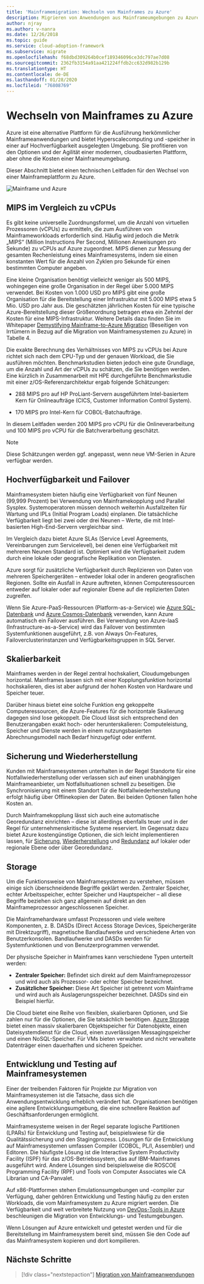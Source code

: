 ```yaml
---
title: 'Mainframemigration: Wechseln von Mainframes zu Azure'
description: Migrieren von Anwendungen aus Mainframeumgebungen zu Azure für Systeme, die derzeit auf Mainframes ausgeführt werden.
author: njray
ms.author: v-nanra
ms.date: 12/26/2018
ms.topic: guide
ms.service: cloud-adoption-framework
ms.subservice: migrate
ms.openlocfilehash: f68dbd309264b0cef189346096ce3dc797ae7d08
ms.sourcegitcommit: 2362fb3154a91aa421224ffdb2cc632d982b129b
ms.translationtype: HT
ms.contentlocale: de-DE
ms.lasthandoff: 01/28/2020
ms.locfileid: "76808769"
---
```

# <a name="make-the-switch-from-mainframes-to-azure"></a>Wechseln von Mainframes zu Azure

Azure ist eine alternative Plattform für die Ausführung herkömmlicher Mainframeanwendungen und bietet Hyperscalecomputing und -speicher in einer auf Hochverfügbarkeit ausgelegten Umgebung. Sie profitieren von den Optionen und der Agilität einer modernen, cloudbasierten Plattform, aber ohne die Kosten einer Mainframeumgebung.

Dieser Abschnitt bietet einen technischen Leitfaden für den Wechsel von einer Mainframeplattform zu Azure.

![Mainframe und Azure](../../_images/mainframe-migration/make-the-switch.png)

## <a name="mips-vs-vcpus"></a>MIPS im Vergleich zu vCPUs

Es gibt keine universelle Zuordnungsformel, um die Anzahl von virtuellen Prozessoren (vCPUs) zu ermitteln, die zum Ausführen von Mainframeworkloads erforderlich sind. Häufig wird jedoch die Metrik „MIPS“ (Million Instructions Per Second, Millionen Anweisungen pro Sekunde) zu vCPUs auf Azure zugeordnet. MIPS dienen zur Messung der gesamten Rechenleistung eines Mainframesystems, indem sie einen konstanten Wert für die Anzahl von Zyklen pro Sekunde für einen bestimmten Computer angeben.

Eine kleine Organisation benötigt vielleicht weniger als 500 MIPS, wohingegen eine große Organisation in der Regel über 5.000 MIPS verwendet. Bei Kosten von 1.000 USD pro MIPS gibt eine große Organisation für die Bereitstellung einer Infrastruktur mit 5.000 MIPS etwa 5 Mio. USD pro Jahr aus. Die geschätzten jährlichen Kosten für eine typische Azure-Bereitstellung dieser Größenordnung betragen etwa ein Zehntel der Kosten für eine MIPS-Infrastruktur. Weitere Details dazu finden Sie im Whitepaper [Demystifying Mainframe-to-Azure Migration](https://azure.microsoft.com/resources/demystifying-mainframe-to-azure-migration) (Beseitigen von Irrtümern in Bezug auf die Migration von Mainframesystemen zu Azure) in Tabelle 4.

Die exakte Berechnung des Verhältnisses von MIPS zu vCPUs bei Azure richtet sich nach dem CPU-Typ und der genauen Workload, die Sie ausführen möchten. Benchmarkstudien bieten jedoch eine gute Grundlage, um die Anzahl und Art der vCPUs zu schätzen, die Sie benötigen werden. Eine kürzlich in Zusammenarbeit mit HPE durchgeführte Benchmarkstudie mit einer z/OS-Referenzarchitektur ergab folgende Schätzungen:

- 288 MIPS pro auf HP ProLiant-Servern ausgeführtem Intel-basiertem Kern für Onlineaufträge (CICS, Customer Information Control System).

- 170 MIPS pro Intel-Kern für COBOL-Batchaufträge.

In diesem Leitfaden werden 200 MIPS pro vCPU für die Onlineverarbeitung und 100 MIPS pro vCPU für die Batchverarbeitung geschätzt.

> [!NOTE]
> Diese Schätzungen werden ggf. angepasst, wenn neue VM-Serien in Azure verfügbar werden.

## <a name="high-availability-and-failover"></a>Hochverfügbarkeit und Failover

Mainframesystem bieten häufig eine Verfügbarkeit von fünf Neunen (99,999 Prozent) bei Verwendung von Mainframekopplung und Parallel Sysplex. Systemoperatoren müssen dennoch weiterhin Ausfallzeiten für Wartung und IPLs (Initial Program Loads) einplanen. Die tatsächliche Verfügbarkeit liegt bei zwei oder drei Neunen – Werte, die mit Intel-basierten High-End-Servern vergleichbar sind.

Im Vergleich dazu bietet Azure SLAs (Service Level Agreements, Vereinbarungen zum Servicelevel), bei denen eine Verfügbarkeit mit mehreren Neunen Standard ist. Optimiert wird die Verfügbarkeit zudem durch eine lokale oder geografische Replikation von Diensten.

Azure sorgt für zusätzliche Verfügbarkeit durch Replizieren von Daten von mehreren Speichergeräten – entweder lokal oder in anderen geografischen Regionen. Sollte ein Ausfall in Azure auftreten, können Computeressourcen entweder auf lokaler oder auf regionaler Ebene auf die replizierten Daten zugreifen.

Wenn Sie Azure-PaaS-Ressourcen (Platform-as-a-Service) wie [Azure SQL-Datenbank](https://docs.microsoft.com/azure/sql-database/sql-database-technical-overview) und [Azure Cosmos-Datenbank](https://docs.microsoft.com/azure/cosmos-db/introduction) verwenden, kann Azure automatisch ein Failover ausführen. Bei Verwendung von Azure-IaaS (Infrastructure-as-a-Service) wird das Failover von bestimmten Systemfunktionen ausgeführt, z.B. von Always On-Features, Failoverclusterinstanzen und Verfügbarkeitsgruppen in SQL Server.

## <a name="scalability"></a>Skalierbarkeit

Mainframes werden in der Regel zentral hochskaliert, Cloudumgebungen horizontal. Mainframes lassen sich mit einer Kopplungsfunktion horizontal hochskalieren, dies ist aber aufgrund der hohen Kosten von Hardware und Speicher teuer.

Darüber hinaus bietet eine solche Funktion eng gekoppelte Computeressourcen, die Azure-Features für die horizontale Skalierung dagegen sind lose gekoppelt. Die Cloud lässt sich entsprechend den Benutzerangaben exakt hoch- oder herunterskalieren: Computeleistung, Speicher und Dienste werden in einem nutzungsbasierten Abrechnungsmodell nach Bedarf hinzugefügt oder entfernt.

## <a name="backup-and-recovery"></a>Sicherung und Wiederherstellung

Kunden mit Mainframesystemen unterhalten in der Regel Standorte für eine Notfallwiederherstellung oder verlassen sich auf einen unabhängigen Mainframeanbieter, um Notfallsituationen schnell zu beseitigen. Die Synchronisierung mit einem Standort für die Notfallwiederherstellung erfolgt häufig über Offlinekopien der Daten. Bei beiden Optionen fallen hohe Kosten an.

Durch Mainframekopplung lässt sich auch eine automatische Georedundanz einrichten – diese ist allerdings ebenfalls teuer und in der Regel für unternehmenskritische Systeme reserviert. Im Gegensatz dazu bietet Azure kostengünstige Optionen, die sich leicht implementieren lassen, für [Sicherung](https://docs.microsoft.com/azure/backup/backup-introduction-to-azure-backup), [Wiederherstellung](https://docs.microsoft.com/azure/site-recovery/site-recovery-overview) und [Redundanz](https://docs.microsoft.com/azure/storage/common/storage-redundancy) auf lokaler oder regionale Ebene oder über Georedundanz.

## <a name="storage"></a>Storage

Um die Funktionsweise von Mainframesystemen zu verstehen, müssen einige sich überschneidende Begriffe geklärt werden. Zentraler Speicher, echter Arbeitsspeicher, echter Speicher und Hauptspeicher – all diese Begriffe beziehen sich ganz allgemein auf direkt an den Mainframeprozessor angeschlossenen Speicher.

Die Mainframehardware umfasst Prozessoren und viele weitere Komponenten, z. B. DASDs (Direct Access Storage Devices, Speichergeräte mit Direktzugriff), magnetische Bandlaufwerke und verschiedene Arten von Benutzerkonsolen. Bandlaufwerke und DASDs werden für Systemfunktionen und von Benutzerprogrammen verwendet.

Der physische Speicher in Mainframes kann verschiedene Typen unterteilt werden:

- **Zentraler Speicher:** Befindet sich direkt auf dem Mainframeprozessor und wird auch als Prozessor- oder echter Speicher bezeichnet.
- **Zusätzlicher Speicher:** Diese Art Speicher ist getrennt vom Mainframe und wird auch als Auslagerungsspeicher bezeichnet. DASDs sind ein Beispiel hierfür.

Die Cloud bietet eine Reihe von flexiblen, skalierbaren Optionen, und Sie zahlen nur für die Optionen, die Sie tatsächlich benötigen. [Azure Storage](https://docs.microsoft.com/azure/storage/common/storage-introduction) bietet einen massiv skalierbaren Objektspeicher für Datenobjekte, einen Dateisystemdienst für die Cloud, einen zuverlässigen Messagingspeicher und einen NoSQL-Speicher. Für VMs bieten verwaltete und nicht verwaltete Datenträger einen dauerhaften und sicheren Speicher.

## <a name="mainframe-development-and-testing"></a>Entwicklung und Testing auf Mainframesystemen

Einer der treibenden Faktoren für Projekte zur Migration von Mainframesystemen ist die Tatsache, dass sich die Anwendungsentwicklung erheblich verändert hat. Organisationen benötigen eine agilere Entwicklungsumgebung, die eine schnellere Reaktion auf Geschäftsanforderungen ermöglicht.

Mainframesysteme weisen in der Regel separate logische Partitionen (LPARs) für Entwicklung und Testing auf, beispielswiese für die Qualitätssicherung und den Stagingprozess. Lösungen für die Entwicklung auf Mainframesystemen umfassen Compiler (COBOL, PL/I, Assembler) und Editoren. Die häufigste Lösung ist die Interactive System Productivity Facility (ISPF) für das z/OS-Betriebssystem, das auf IBM-Mainframes ausgeführt wird. Andere Lösungen sind beispielsweise die ROSCOE Programming Facility (RPF) und Tools von Computer Associates wie CA Librarian und CA-Panvalet.

Auf x86-Plattformen stehen Emulationsumgebungen und -compiler zur Verfügung, daher gehören Entwicklung und Testing häufig zu den ersten Workloads, die vom Mainframesystem zu Azure migriert werden. Die Verfügbarkeit und weit verbreitete Nutzung von [DevOps-Tools in Azure](https://azure.microsoft.com/solutions/devops) beschleunigen die Migration von Entwicklungs- und Testumgebungen.

Wenn Lösungen auf Azure entwickelt und getestet werden und für die Bereitstellung im Mainframesystem bereit sind, müssen Sie den Code auf das Mainframesystem kopieren und dort kompilieren.

## <a name="next-steps"></a>Nächste Schritte

> [!div class="nextstepaction"]
> [Migration von Mainframeanwendungen](./application-strategies.md)
